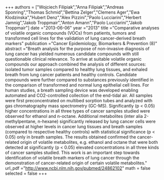 
+++
authors = ["Wojciech Filipiak","Anna Filipiak","Andreas Sponring","Thomas Schmid","Bettina Zelger","Clemens Ager","Ewa Klodzinska","Hubert Denz","Alex Pizzini","Paolo Lucciarini","Herbert Jamnig","Jakob Troppmair","Anton Amann","Paolo Lucciarini","Jakob Troppmair"]
date ="2013-06-06"
year ="2013"
title ="Comparative analyses of volatile organic compounds (VOCs) from patients, tumors and transformed cell lines for the validation of lung cancer-derived breath markers"
publication ="Cancer Epidemiology, Biomarkers & Prevention (8)"
abstract ="Breath analysis for the purpose of non-invasive diagnosis of lung cancer has yielded numerous candidate compounds with still questionable clinical relevance. To arrive at suitable volatile organic compounds our approach combined the analysis of different sources: isolated tumor samples compared to healthy lung tissues, and exhaled breath from lung cancer patients and healthy controls. Candidate compounds were further compared to substances previously identified in the comparison of transformed and normal lung epithelial cell lines. For human studies, a breath sampling device was developed enabling automated and CO2-controlled collection of the end-tidal air. All samples were first preconcentrated on multibed sorption tubes and analyzed with gas chromatography mass spectrometry (GC-MS). Significantly (p < 0.05) higher concentrations in all three types of cancer samples studied were observed for ethanol and n-octane. Additional metabolites (inter alia 2-methylpentane, n-hexane) significantly released by lung cancer cells were observed at higher levels in cancer lung tissues and breath samples (compared to respective healthy controls) with statistical significance (p < 0.05) only in breath samples. The results obtained confirmed the cancer-related origin of volatile metabolites, e.g. ethanol and octane that were both detected at significantly (p < 0.05) elevated concentrations in all three kinds of cancer samples studied. This work is an important step towards identification of volatile breath markers of lung cancer through the demonstration of cancer-related origin of certain volatile metabolites."
url_pdf ="http://www.ncbi.nlm.nih.gov/pubmed/24862102"
math = false
selected = false
+++
